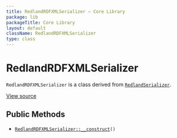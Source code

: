 ```yaml
---
title: RedlandRDFXMLSerializer — Core Library
package: lib
packageTitle: Core Library
layout: default
className: RedlandRDFXMLSerializer
type: class
---
```


# RedlandRDFXMLSerializer

<code>RedlandRDFXMLSerializer</code> is a class derived from <code><a href="RedlandSerializer">RedlandSerializer</a></code>.

<a href="https://github.com/eregansu/lib/blob/master/rdf/redland.php">View source</a>

## Public Methods

* <code><a href="RedlandRDFXMLSerializer%3A%3A__construct">RedlandRDFXMLSerializer::__construct</a>()</code>

